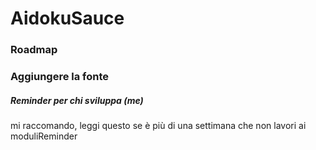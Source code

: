 # AidokuSauce

### Roadmap

### Aggiungere la fonte

##### Reminder per chi sviluppa (me)

mi raccomando, leggi questo se è più di una settimana che non lavori ai moduliReminder